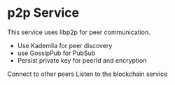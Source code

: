 # p2p Service

This service uses libp2p for peer communication.

* Use Kademlia for peer discovery
* use GossipPub for PubSub
* Persist private key for peerId and encryption


Connect to other peers
Listen to the blockchain service